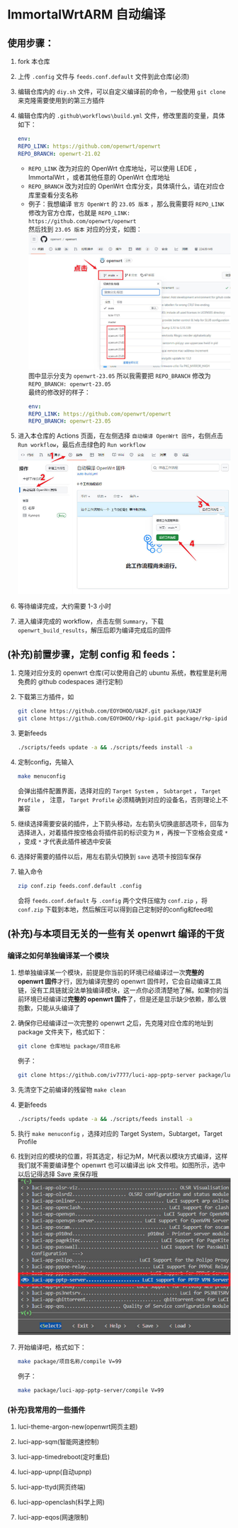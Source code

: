 # ImmortalWrtARM 自动编译

## 使用步骤：

1. fork 本仓库

2. 上传 `.config` 文件与 `feeds.conf.default` 文件到此仓库(必须)

3. 编辑仓库内的 `diy.sh` 文件，可以自定义编译前的命令，一般使用 `git clone` 来克隆需要使用到的第三方插件

4. 编辑仓库内的 `.github\workflows\build.yml` 文件，修改里面的变量，具体如下：
   ```yaml
   env:
   REPO_LINK: https://github.com/openwrt/openwrt
   REPO_BRANCH: openwrt-21.02
   ```
    - `REPO_LINK` 改为对应的 OpenWrt 仓库地址，可以使用 LEDE ，ImmortalWrt ，或者其他任意的 OpenWrt 仓库地址
    - `REPO_BRANCH` 改为对应的 OpenWrt 仓库分支，具体填什么，请在对应仓库里查看分支名称
    - 例子：我想编译 `官方 OpenWrt` 的 `23.05 版本`  ，那么我需要将 `REPO_LINK`
      修改为官方仓库，也就是 `REPO_LINK: https://github.com/openwrt/openwrt`  
      然后找到 `23.05 版本` 对应的分支，如图：
      ![branch](picture/branch.jpg)
      图中显示分支为 `openwrt-23.05` 所以我需要把 `REPO_BRANCH` 修改为 `REPO_BRANCH: openwrt-23.05`  
      最终的修改好的样子：
       ```yaml
      env:
      REPO_LINK: https://github.com/openwrt/openwrt
      REPO_BRANCH: openwrt-23.05
      ```

5. 进入本仓库的 Actions 页面，在左侧选择 `自动编译 OpenWrt 固件`，右侧点击 `Run workflow`，最后点击绿色的 `Run workflow`
   ![run-action](picture/run-action.jpg)

6. 等待编译完成，大约需要 1-3 小时

7. 进入编译完成的 workflow，点击左侧 `Summary`，下载 `openwrt_build_results`，解压后即为编译完成后的固件

## (补充)前置步骤，定制 config 和 feeds：

1. 克隆对应分支的 openwrt 仓库(可以使用自己的 ubuntu 系统，教程里是利用免费的 github codespaces 进行定制)

2. 下载第三方插件，如
    ```bash
    git clone https://github.com/EOYOHOO/UA2F.git package/UA2F
    git clone https://github.com/EOYOHOO/rkp-ipid.git package/rkp-ipid
    ```

3. 更新feeds
    ```bash
    ./scripts/feeds update -a && ./scripts/feeds install -a
    ```

4. 定制config，先输入
    ```bash
    make menuconfig
    ```
   会弹出插件配置界面，选择对应的 `Target System` ， `Subtarget` ， `Target Profile` ， 注意， `Target Profile`
   必须精确到对应的设备名，否则理论上不兼容

5. 继续选择需要安装的插件，上下箭头移动，左右箭头切换底部选项卡，回车为选择进入，对着插件按空格会将插件前的标识变为 `M`
   ，再按一下空格会变成 `*` ，变成 `*` 才代表此插件被选中安装

6. 选择好需要的插件以后，用左右箭头切换到 `save` 选项卡按回车保存

7. 输入命令
    ```bash
    zip conf.zip feeds.conf.default .config
    ```
   会将 `feeds.conf.default` 与 `.config` 两个文件压缩为 `conf.zip` ，将 `conf.zip` 下载到本地，然后解压可以得到自己定制好的config和feed啦

## (补充)与本项目无关的一些有关 openwrt 编译的干货

### 编译之如何单独编译某一个模块

1. 想单独编译某一个模块，前提是你当前的环境已经编译过一次**完整的 openwrt 固件**才行，因为编译完整的 openwrt
   固件时，它会自动编译工具链，没有工具链就没法单独编译模块，这一点你必须清楚地了解。如果你的当前环境已经编译过**完整的
   openwrt 固件**了，但是还是显示缺少依赖，那么很抱歉，只能从头编译了

2. 确保你已经编译过一次完整的 openwrt 之后，先克隆对应仓库的地址到 package 文件夹下，格式如下：
    ```bash
    git clone 仓库地址 package/项目名称
    ```

   例子：
    ```bash
    git clone https://github.com/iv7777/luci-app-pptp-server package/luci-app-pptp-server
    ```

3. 先清空下之前编译的残留物 `make clean`

4. 更新feeds
    ```bash
    ./scripts/feeds update -a && ./scripts/feeds install -a
    ```

5. 执行 `make menuconfig` ，选择对应的 Target System，Subtarget，Target Profile

6. 找到对应的模块的位置，将其选定，标记为M，M代表以模块方式编译，这样我们就不需要编译整个 openwrt 也可以编译出 ipk
   文件啦。如图所示，选中以后记得选择 Save 来保存哦
   <br>
   <img src="picture/mod.jpg" >
   <br>

7. 开始编译吧，格式如下：
    ```bash
    make package/项目名称/compile V=99
    ```

   例子：
    ```bash
    make package/luci-app-pptp-server/compile V=99
    ```

### (补充)我常用的一些插件

1. luci-theme-argon-new(openwrt网页主题)

2. luci-app-sqm(智能网速控制)

3. luci-app-timedreboot(定时重启)

4. luci-app-upnp(自动upnp)

5. luci-app-ttyd(网页终端)

6. luci-app-openclash(科学上网)

7. luci-app-eqos(网速限制)

<!-- 
kernel-modules->Other modules->kmod-rkp-ipid
kernel modules->Netfilter Extensions->kmod-ipt-u32
network->Routing and Redirection->ua2f
network->firewall->iptables-mod-filter
network->firewall->iptables-mod-u32

记得最后搜索 Netfilter Extensions 加上 CONFIG_NETFILTER_NETLINK_GLUE_CT=y
 -->
